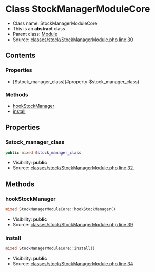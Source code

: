 Class StockManagerModuleCore
=====================





* Class name: StockManagerModuleCore
* This is an **abstract** class
* Parent class: [Module](class.ModuleCore.md)
* Source: [classes/stock/StockManagerModule.php line 30](https://github.com/PrestaShop/PrestaShop/blob/1.6.0.14/classes/stock/StockManagerModule.php#L30)


Contents
--------


### Properties

* [$stock_manager_class](#property-$stock_manager_class)

### Methods

* [hookStockManager](#method-hookStockManager)
* [install](#method-install)




Properties
----------


### <a name="property-$stock_manager_class"></a>$stock_manager_class

```php
public mixed $stock_manager_class
```





* Visibility: **public**
* Source: [classes/stock/StockManagerModule.php line 32](https://github.com/PrestaShop/PrestaShop/blob/1.6.0.14/classes/stock/StockManagerModule.php#L32).


Methods
-------


### <a name="method-hookStockManager"></a>hookStockManager

```php
mixed StockManagerModuleCore::hookStockManager()
```





* Visibility: **public**
* Source: [classes/stock/StockManagerModule.php line 39](https://github.com/PrestaShop/PrestaShop/blob/1.6.0.14/classes/stock/StockManagerModule.php#L39)




### <a name="method-install"></a>install

```php
mixed StockManagerModuleCore::install()
```





* Visibility: **public**
* Source: [classes/stock/StockManagerModule.php line 34](https://github.com/PrestaShop/PrestaShop/blob/1.6.0.14/classes/stock/StockManagerModule.php#L34)



